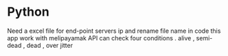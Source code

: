 # Python
Need a excel file for end-point servers ip and rename file name in code
this app work with melipayamak API
can check four conditions . alive , semi-dead , dead , over jitter 
